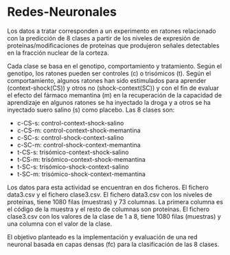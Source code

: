 # Redes-Neuronales

Los datos a tratar corresponden a un experimento en ratones relacionado con la predicción de 8 clases a partir de los niveles de expresión de proteínas/modificaciones de proteínas que produjeron señales detectables en la fracción nuclear de la corteza.

Cada clase se basa en el genotipo, comportamiento y tratamiento. Según el genotipo, los ratones pueden ser controles (c) o trisómicos (t). Según el comportamiento, algunos ratones han sido estimulados para aprender (context-shock(CS)) y otros no (shock-context(SC)) y con el fin de evaluar el efecto del fármaco memantina (m) en la recuperación de la capacidad de aprendizaje en algunos ratones se ha inyectado la droga y a otros se ha inyectado suero salino (s) como placebo. Las 8 clases son:

- c-CS-s: control-context-shock-salino
- c-CS-m: control-context-shock-memantina
- c-SC-s: control-shock-context-salino
- c-SC-m: control-shock-context-memantina
- t-CS-s: trisómico-context-shock-salino
- t-CS-m: trisómico-context-shock-memantina
- t-SC-s: trisómico-shock-context-salino
- t-SC-m: trisómico-shock-context-memantina

Los datos para esta actividad se encuentran en dos ficheros. El fichero data3.csv y el fichero clase3.csv. El fichero data3.csv con los niveles de proteínas, tiene 1080 filas (muestras) y 73 columnas. La primera columna es el código de la muestra y el resto de columnas son proteínas. El fichero clase3.csv con los valores de la clase de 1 a 8, tiene 1080 filas (muestras) y una columna con el valor de la clase.

El objetivo planteado es la implementación y evaluación de una red neuronal basada en capas densas (fc) para la clasificación de las 8 clases.

